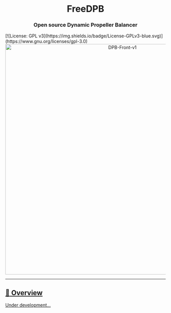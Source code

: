 <h1 align="center">FreeDPB</h1>

<div align="center">

### **Open source Dynamic Propeller Balancer**

</div>
[![License: GPL v3](https://img.shields.io/badge/License-GPLv3-blue.svg)](https://www.gnu.org/licenses/gpl-3.0)

<div align="center">
    <a data-flickr-embed="true" href="https://www.flickr.com/photos/198071258@N08/52782527195/in/dateposted-public/" title="DPB-Front-v1"><img src="https://live.staticflickr.com/65535/52782527195_9e1405f9da_o.png" width="720" height="721" alt="DPB-Front-v1"/>
</div>

---

## :ledger: Overview

Under development...